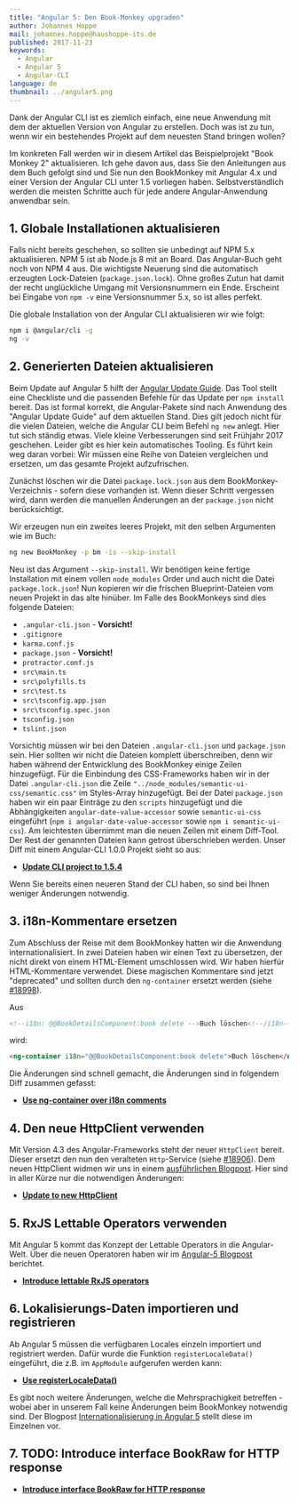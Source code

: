 ```yaml
---
title: "Angular 5: Den Book-Monkey upgraden"
author: Johannes Hoppe
mail: johannes.hoppe@haushoppe-its.de
published: 2017-11-23
keywords:
  - Angular
  - Angular 5
  - Angular-CLI
language: de
thumbnail: ../angular5.png
---
```


Dank der Angular CLI ist es ziemlich einfach, eine neue Anwendung mit dem der aktuellen Version von Angular zu erstellen. Doch was ist zu tun, wenn wir ein bestehendes Projekt auf dem neuesten Stand bringen wollen?

Im konkreten Fall werden wir in diesem Artikel das Beispielprojekt "Book Monkey 2" aktualisieren.
Ich gehe davon aus, dass Sie den Anleitungen aus dem Buch gefolgt sind und Sie nun den BookMonkey mit Angular 4.x und einer Version der Angular CLI unter 1.5 vorliegen haben. Selbstverständlich werden die meisten Schritte auch für jede andere Angular-Anwendung anwendbar sein. 


## 1. Globale Installationen aktualisieren

Falls nicht bereits geschehen, so sollten sie unbedingt auf NPM 5.x aktualisieren. NPM 5 ist ab Node.js 8 mit an Board. Das Angular-Buch geht noch von NPM 4 aus. Die wichtigste Neuerung sind die automatisch erzeugten Lock-Dateien (`package.json.lock`). Ohne großes Zutun hat damit der recht unglückliche Umgang mit Versionsnummern ein Ende. Erscheint bei Eingabe von `npm -v` eine Versionsnummer 5.x, so ist alles perfekt.  

Die globale Installation von der Angular CLI aktualisieren wir wie folgt:

```bash
npm i @angular/cli -g
ng -v
```


## 2. Generierten Dateien aktualisieren

Beim Update auf Angular 5 hilft der [Angular Update Guide](https://angular-update-guide.firebaseapp.com/).
Das Tool stellt eine Checkliste und die passenden Befehle für das Update per `npm install` bereit.
Das ist formal korrekt, die Angular-Pakete sind nach Anwendung des "Angular Update Guide" auf dem aktuellen Stand. Dies gilt jedoch nicht für die vielen Dateien, welche die Angular CLI beim Befehl `ng new` anlegt. Hier tut sich ständig etwas. Viele kleine Verbesserungen sind seit Frühjahr 2017 geschehen.
Leider gibt es hier kein automatisches Tooling. Es führt kein weg daran vorbei: Wir müssen eine Reihe von Dateien vergleichen und ersetzen, um das gesamte Projekt aufzufrischen.

Zunächst löschen wir die Datei `package.lock.json` aus dem BookMonkey-Verzeichnis - sofern diese vorhanden ist. Wenn dieser Schritt vergessen wird, dann werden die manuellen Änderungen an der `package.json` nicht berücksichtigt.

Wir erzeugen nun ein zweites leeres Projekt, mit den selben Argumenten wie im Buch:

```bash
ng new BookMonkey -p bm -is --skip-install
``` 

Neu ist das Argument `--skip-install`. Wir benötigen keine fertige Installation mit einem vollen `node_modules` Order und auch nicht die Datei `package.lock.json`! Nun kopieren wir die frischen Blueprint-Dateien vom neuen Projekt in das alte hinüber. Im Falle des BookMonkeys sind dies folgende Dateien:

* `.angular-cli.json` - __Vorsicht!__
* `.gitignore`
* `karma.conf.js`
* `package.json` - __Vorsicht!__
* `protractor.conf.js`
* `src\main.ts`
* `src\polyfills.ts`
* `src\test.ts`
* `src\tsconfig.app.json`
* `src\tsconfig.spec.json`
* `tsconfig.json`
* `tslint.json`

Vorsichtig müssen wir bei den Dateien `.angular-cli.json` und `package.json` sein.
Hier sollten wir nicht die Dateien komplett überschreiben, denn wir haben während der Entwicklung des BookMonkey einige Zeilen hinzugefügt. Für die Einbindung des CSS-Frameworks haben wir in der Datei `.angular-cli.json` die Zeile `"../node_modules/semantic-ui-css/semantic.css"` im Styles-Array hinzugefügt. Bei der Datei `package.json` haben wir ein paar Einträge zu den `scripts` hinzugefügt und die Abhängigkeiten `angular-date-value-accessor` sowie `semantic-ui-css` eingeführt (`npm i angular-date-value-accessor` sowie `npm i semantic-ui-css`). Am leichtesten übernimmt man die neuen Zeilen mit einem Diff-Tool. Der Rest der genannten Dateien kann getrost überschrieben werden. Unser Diff mit einem Angular-CLI 1.0.0 Projekt sieht so aus:

* __[Update CLI project to 1.5.4](https://github.com/book-monkey2-build/iteration-7-i18n/commit/3c607f0bef8b6577029cf15dcec8fe9c6ff05874)__

Wenn Sie bereits einen neueren Stand der CLI haben, so sind bei Ihnen weniger Änderungen notwendig.


## 3. i18n-Kommentare ersetzen

Zum Abschluss der Reise mit dem BookMonkey hatten wir die Anwendung internationalisiert.
In zwei Dateien haben wir einen Text zu übersetzen, der nicht direkt von einem HTML-Element umschlossen wird. Wir haben hierfür HTML-Kommentare verwendet. Diese magischen Kommentare sind jetzt "deprecated" und sollten durch den `ng-container` ersetzt werden (siehe [#18998](https://github.com/angular/angular/pull/18998)).

Aus
```html
<!--i18n: @@BookDetailsComponent:book delete -->Buch löschen<!--/i18n-->
```

wird:
```html
<ng-container i18n="@@BookDetailsComponent:book delete">Buch löschen</ng-container>
```

Die Änderungen sind schnell gemacht, die Änderungen sind in folgendem Diff zusammen gefasst:

* __[Use ng-container over i18n comments](https://github.com/book-monkey2-build/iteration-7-i18n/commit/6e54598b2e05aff8e804e2bce7e47577a7c3b216)__


## 4. Den neue HttpClient verwenden

Mit Version 4.3 des Angular-Frameworks steht der neuer `HttpClient` bereit. Dieser ersetzt den nun den veralteten `Http`-Service (siehe [#18906](https://github.com/angular/angular/pull/18906)). Dem neuen HttpClient widmen wir uns in einem [ausführlichen Blogpost](/blog/2017-11-httpclient). Hier sind in aller Kürze nur die notwendigen Änderungen:

* __[Update to new HttpClient](https://github.com/book-monkey2-build/iteration-7-i18n/commit/efd88396773ba0c5b52494e0f1aef958f7cc3c3e)__


## 5. RxJS Lettable Operators verwenden

Mit Angular 5 kommt das Konzept der Lettable Operators in die Angular-Welt.
Über die neuen Operatoren haben wir im [Angular-5 Blogpost](/2017-11-angular5#rxjs-lettable-operators) berichtet.

* __[Introduce lettable RxJS operators](https://github.com/book-monkey2-build/iteration-7-i18n/commit/043a3d0bb509aea3b6d714fdda75f55d7283c842)__


## 6. Lokalisierungs-Daten importieren und registrieren

Ab Angular 5 müssen die verfügbaren Locales einzeln importiert und registriert werden.
Dafür wurde die Funktion `registerLocaleData()` eingeführt, die z.B. im `AppModule` aufgerufen werden kann:

* __[Use registerLocaleData()](https://github.com/book-monkey2-build/iteration-7-i18n/commit/0e924f6ab5e540db4ce4c98f2b95c44f42a5b775)__

Es gibt noch weitere Änderungen, welche die Mehrsprachigkeit betreffen - wobei aber in unserem Fall keine Änderungen beim BookMonkey notwendig sind.
Der Blogpost [Internationalisierung in Angular 5](/blog/2017-11-ng5-locales) stellt diese im Einzelnen vor.


## 7. TODO: Introduce interface BookRaw for HTTP response

* __[Introduce interface BookRaw for HTTP response](https://github.com/book-monkey2-build/iteration-7-i18n/commit/f2d380af5171f079d37036370d03d6538e2f18f8)__


